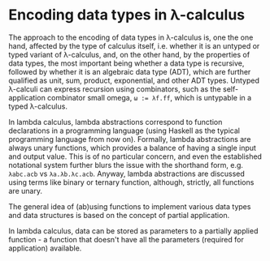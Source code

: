 # Encoding data types in λ-calculus

The approach to the encoding of data types in λ-calculus is, one the one hand, affected by the type of calculus itself, i.e. whether it is an untyped or typed variant of λ-calculus, and, on the other hand, by the properties of data types, the most important being whether a data type is recursive, followed by whether it is an algebraic data type (ADT), which are further qualified as unit, sum, product, exponential, and other ADT types. Untyped λ-calculi can express recursion using combinators, such as the self-application combinator small omega, `ω := λf.ff`, which is untypable in a typed λ-calculus.

In lambda calculus, lambda abstractions correspond to function declarations in a programming language (using Haskell as the typical programming language from now on). Formally, lambda abstractions are always unary functions, which provides a balance of having a single input and output value. This is of no particular concern, and even the established notational system further blurs the issue with the shorthand form, e.g. `λabc.acb` vs `λa.λb.λc.acb`. Anyway, lambda abstractions are discussed using terms like binary or ternary function, although, strictly, all functions are unary.


The general idea of (ab)using functions to implement various data types and data structures is based on the concept of partial application.

In lambda calculus, data can be stored as parameters to a partially applied function - a function that doesn't have all the parameters (required for application) available.

